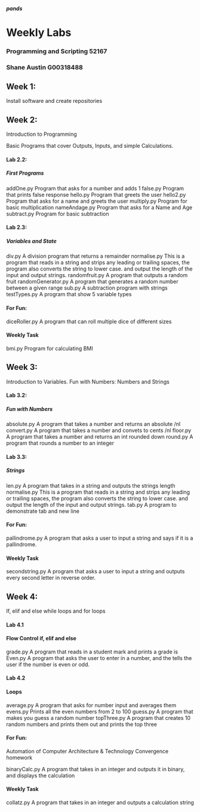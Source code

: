 ##### pands
# Weekly Labs
### Programming and Scripting 52167

### Shane Austin G00318488

## Week 1:

Install software and create repositories

## Week 2:

Introduction to Programming

Basic Programs that cover Outputs, Inputs, and simple Calculations.

#### Lab 2.2:

##### First Programs

addOne.py  			Program that asks for a number and adds 1
false.py			Program that prints false response
hello.py			Program that greets the user
hello2.py			Program that asks for a name and greets the user
multiply.py			Program for basic multiplication
nameAndage.py		Program that asks for a Name and Age
subtract.py			Program for basic subtraction

#### Lab 2.3:

##### Variables and State

div.py				A division program that returns a remainder
normalise.py		This is a program that reads in a string and strips any leading or 
					trailing spaces, the program also converts the string to lower case.
					and output the length of the input and output strings.
randomfruit.py		A program that outputs a random fruit
randomGenerator.py	A program that generates a random number between a given range
sub.py				A subtraction program with strings
testTypes.py		A program that show 5 variable types

#### For Fun:

diceRoller.py		A program that can roll multiple dice of different sizes

#### Weekly Task

bmi.py			Program for calculating BMI


## Week 3:

Introduction to Variables.
Fun with Numbers: Numbers and Strings

#### Lab 3.2:

##### Fun with Numbers

absolute.py			A program that takes a number and returns an absolute /nl
convert.py			A program that takes a number and convets to cents /nl
floor.py			A program that takes a number and returns an int rounded down
round.py			A program that rounds a number to an integer

#### Lab 3.3:

##### Strings

len.py				A program that takes in a string and outputs the strings length
normalise.py		This is a program that reads in a string and strips any leading or 
					trailing spaces, the program also converts the string to lower case.
					and output the length of the input and output strings.
tab.py				A program to demonstrate tab and new line

#### For Fun:

pallindrome.py		A program that asks a user to input a string and says if it is a pallindrome.

#### Weekly Task

secondstring.py		A program that asks a user to input a string and outputs every second letter in reverse order.

## Week 4:

If, elif and else
while loops and for loops

#### Lab 4.1

#### Flow Control if, elif and else

grade.py			A program that reads in a student mark and prints a grade
is Even.py			A program that asks the user to enter in a number, and the tells the user if the number is even or odd.

#### Lab 4.2

#### Loops

average.py			A program that asks for number input and averages them
evens.py			Prints all the even numbers from 2 to 100
guess.py			A program that makes you guess a random number
topThree.py			A program that creates 10 random numbers and prints them out and prints the top three

#### For Fun:

Automation of Computer Architecture & Technology Convergence homework

binaryCalc.py		A program that takes in an integer and outputs it in binary, and displays the calculation

#### Weekly Task

collatz.py			A program that takes in an integer and outputs a calculation string


